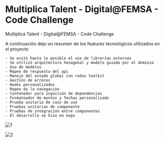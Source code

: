 # Multiplica Talent - Digital@FEMSA - Code Challenge
Multiplica Talent - Digital@FEMSA - Code Challenge

A continuación dejo un resumen de los features tecnológicos utilizados en el proyecto

    - Se evitó hasta lo posible el uso de librerías externas
    - Se utilizó arquitectura hexagonal y modelo guiado por el dominio
    - Uso de modelos
    - Mapeo de respuesta del api
    - Manejo del estado global con redux toolkit
    - Gestión de errores
    - Hooks personalizados
    - Mapeo de la navegación
    - Contenedor para inyección de dependencias
    - Formateador de montos y fechas personalizado
    - Prueba unitaria de caso de uso
    - Pruebas unitarias de componente
    - Pruebas de integración entre componentes
    - El desarrollo se hizo en expo

![1](https://user-images.githubusercontent.com/3534986/230796776-3f9ac129-0c50-4ab5-a670-ac9745898088.jpeg)

![2](https://user-images.githubusercontent.com/3534986/230796775-65ed75f4-d590-4ac3-932f-f5692a28690e.jpeg)
